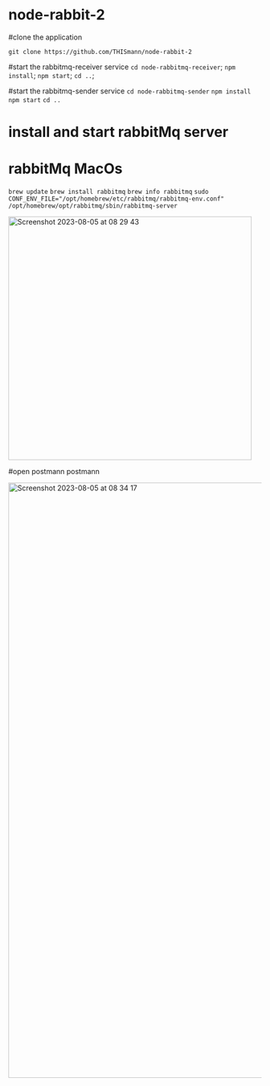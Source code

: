 # node-rabbit-2

#clone the application 

``git clone https://github.com/THISmann/node-rabbit-2``

#start the rabbitmq-receiver service
``cd node-rabbitmq-receiver``;
``npm install``;
``npm start``;
``cd ..``;

#start the rabbitmq-sender service
``cd node-rabbitmq-sender``
``npm install``
``npm start``
``cd ..``

# install and start rabbitMq server
# rabbitMq MacOs
``brew update``
``brew install rabbitmq``
``brew info rabbitmq``
``sudo CONF_ENV_FILE="/opt/homebrew/etc/rabbitmq/rabbitmq-env.conf" /opt/homebrew/opt/rabbitmq/sbin/rabbitmq-server``

<img width="484" alt="Screenshot 2023-08-05 at 08 29 43" src="https://github.com/THISmann/node-rabbit-2/assets/36563272/dbec2ba3-2de9-455a-8fa4-8a7aee34b87e">


#open postmann postmann 

<img width="1183" alt="Screenshot 2023-08-05 at 08 34 17" src="https://github.com/THISmann/node-rabbit-2/assets/36563272/eb820d45-113a-4599-81db-2d820b0776b7">


